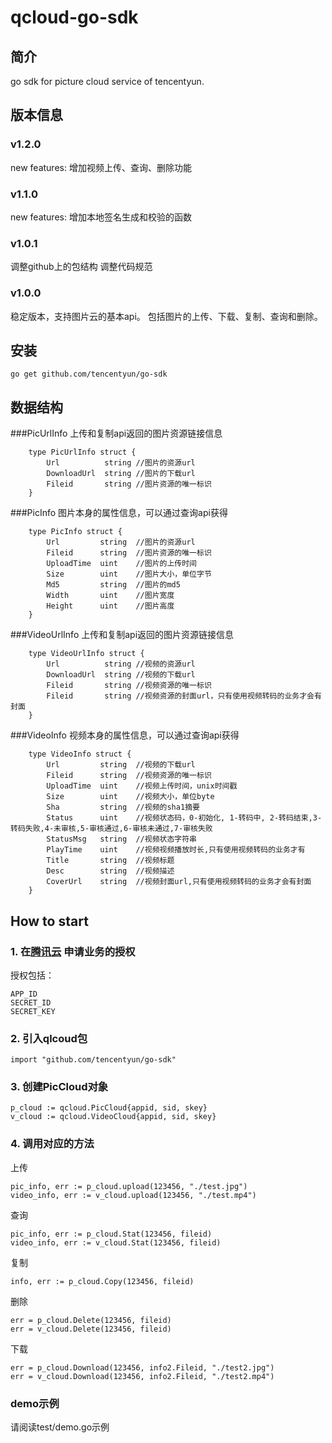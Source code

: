 qcloud-go-sdk
===================================
简介
----------------------------------- 
go sdk for picture cloud service of tencentyun.

版本信息
----------------------------------- 
### v1.2.0
new features:
增加视频上传、查询、删除功能

### v1.1.0
new features:
增加本地签名生成和校验的函数

### v1.0.1
调整github上的包结构
调整代码规范

### v1.0.0
稳定版本，支持图片云的基本api。
包括图片的上传、下载、复制、查询和删除。

安装
----------------------------------- 
		
	go get github.com/tencentyun/go-sdk

数据结构
----------------------------------- 
###PicUrlInfo
上传和复制api返回的图片资源链接信息
		
		type PicUrlInfo struct {
			Url          string	//图片的资源url
			DownloadUrl  string	//图片的下载url
			Fileid       string	//图片资源的唯一标识
		}

###PicInfo
图片本身的属性信息，可以通过查询api获得
		
		type PicInfo struct {
			Url         string	//图片的资源url
			Fileid      string	//图片资源的唯一标识
			UploadTime  uint	//图片的上传时间
			Size        uint	//图片大小，单位字节
			Md5         string	//图片的md5
			Width       uint	//图片宽度
			Height      uint	//图片高度
		}

###VideoUrlInfo
上传和复制api返回的图片资源链接信息
		
		type VideoUrlInfo struct {
			Url          string	//视频的资源url
			DownloadUrl  string	//视频的下载url
			Fileid       string	//视频资源的唯一标识
			Fileid       string	//视频资源的封面url，只有使用视频转码的业务才会有封面 
		}

###VideoInfo
视频本身的属性信息，可以通过查询api获得
		
		type VideoInfo struct {
			Url         string	//视频的下载url 
			Fileid      string	//视频资源的唯一标识 
			UploadTime  uint	//视频上传时间，unix时间戳 
			Size        uint	//视频大小，单位byte
			Sha         string	//视频的sha1摘要 
			Status      uint	//视频状态码，0-初始化, 1-转码中, 2-转码结束,3-转码失败,4-未审核,5-审核通过,6-审核未通过,7-审核失败 
			StatusMsg	string	//视频状态字符串 
			PlayTime	uint	//视频视频播放时长,只有使用视频转码的业务才有 
			Title		string	//视频标题 
			Desc		string	//视频描述 
			CoverUrl	string	//视频封面url,只有使用视频转码的业务才会有封面 
		}
		
How to start
----------------------------------- 
### 1. 在[腾讯云](http://app.qcloud.com) 申请业务的授权
授权包括：
		
	APP_ID 
	SECRET_ID
	SECRET_KEY

### 2. 引入qlcoud包
		
	import "github.com/tencentyun/go-sdk"

### 3. 创建PicCloud对象
		
	p_cloud := qcloud.PicCloud{appid, sid, skey}
	v_cloud := qcloud.VideoCloud{appid, sid, skey}

### 4. 调用对应的方法
上传

	pic_info, err := p_cloud.upload(123456, "./test.jpg")
	video_info, err := v_cloud.upload(123456, "./test.mp4")	
查询

	pic_info, err := p_cloud.Stat(123456, fileid)
	video_info, err := v_cloud.Stat(123456, fileid)
复制
		
	info, err := p_cloud.Copy(123456, fileid)
删除

	err = p_cloud.Delete(123456, fileid)
	err = v_cloud.Delete(123456, fileid)	
下载

	err = p_cloud.Download(123456, info2.Fileid, "./test2.jpg")
	err = v_cloud.Download(123456, info2.Fileid, "./test2.mp4")
### demo示例
请阅读test/demo.go示例
	

